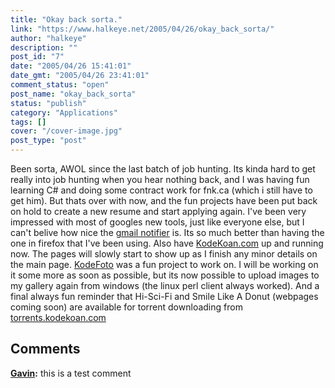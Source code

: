 ```yaml
---
title: "Okay back sorta."
link: "https://www.halkeye.net/2005/04/26/okay_back_sorta/"
author: "halkeye"
description: ""
post_id: "7"
date: "2005/04/26 15:41:01"
date_gmt: "2005/04/26 23:41:01"
comment_status: "open"
post_name: "okay_back_sorta"
status: "publish"
category: "Applications"
tags: []
cover: "/cover-image.jpg"
post_type: "post"
---
```


Been sorta, AWOL since the last batch of job hunting. Its kinda hard to get really into job hunting when you hear nothing back, and I was having fun learning C# and doing some contract work for fnk.ca (which i still have to get him). But thats over with now, and the fun projects have been put back on hold to create a new resume and start applying again. I've been very impressed with most of googles new tools, just like everyone else, but I can't belive how nice the [gmail notifier](http://toolbar.google.com/gmail-helper/index.html) is. Its so much better than having the one in firefox that I've been using. Also have [KodeKoan.com](http://kodekoan.com) up and running now. The pages will slowly start to show up as I finish any minor details on the main page. [KodeFoto](http://www.kodekoan.com/project/KodeFoto) was a fun project to work on. I will be working on it some more as soon as possible, but its now possible to upload images to my gallery again from windows (the linux perl client always worked). And a final always fun reminder that Hi-Sci-Fi and Smile Like A Donut (webpages coming soon) are available for torrent downloading from [torrents.kodekoan.com](http://torrents.kodekoan.com)

## Comments

**[Gavin](#68 "2005-05-06 15:54:35"):** this is a test comment

